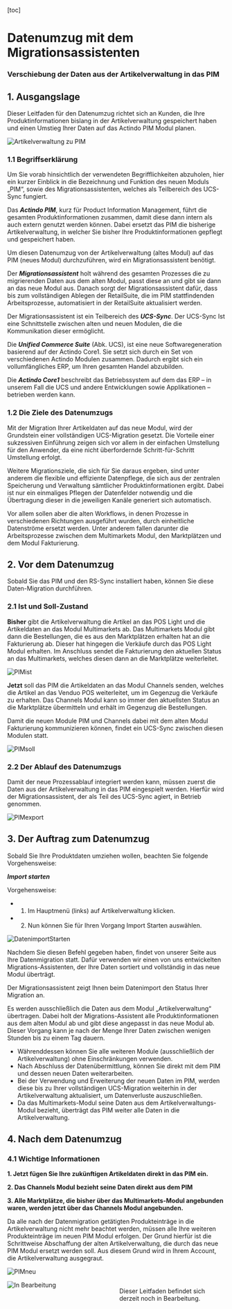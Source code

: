 [toc]

# Datenumzug mit dem Migrationsassistenten

### Verschiebung der Daten aus der Artikelverwaltung in das PIM

## 1. Ausgangslage

Dieser Leitfaden für den Datenumzug richtet sich an Kunden, die Ihre Produktinformationen bislang in der Artikelverwaltung gespeichert haben und einen Umstieg Ihrer Daten auf das Actindo PIM Modul planen.

![Artikelverwaltung zu PIM](Artikelverwaltung-Datenmigration/ArtikelverwaltungzuPIM.jpeg)

### 1.1 Begriffserklärung

Um Sie vorab hinsichtlich der verwendeten Begrifflichkeiten abzuholen, hier ein kurzer Einblick in die Bezeichnung und Funktion des neuen Moduls „PIM“, sowie des Migrationsassistenten, welches als Teilbereich des UCS-Sync fungiert.

Das ***Actindo PIM***, kurz für Product Information Management, führt die gesamten Produktinformationen zusammen, damit diese dann intern als auch extern genutzt werden können. Dabei ersetzt das PIM die bisherige Artikelverwaltung, in welcher Sie bisher Ihre Produktinformationen gepflegt und gespeichert haben.

Um diesen Datenumzug von der Artikelverwaltung (altes Modul) auf das PIM (neues Modul) durchzuführen, wird ein Migrationsassistent benötigt.

Der ***Migrationsassistent*** holt während des gesamten Prozesses die zu migrierenden Daten aus dem alten Modul, passt diese an und gibt sie dann an das neue Modul aus. Danach sorgt der Migrationsassistent dafür, dass bis zum vollständigen Ablegen der RetailSuite, die im PIM stattfindenden Arbeitsprozesse, automatisiert in der RetailSuite aktualisiert werden.

Der Migrationsassistent ist ein Teilbereich des ***UCS-Sync***. Der UCS-Sync Ist eine Schnittstelle zwischen alten und neuen Modulen, die die Kommunikation dieser ermöglicht.

Die ***Unified Commerce Suite*** (Abk. UCS), ist eine neue Softwaregeneration basierend auf der Actindo Core1. Sie setzt sich durch ein Set von verschiedenen Actindo Modulen zusammen. Dadurch ergibt sich ein vollumfängliches ERP, um Ihren gesamten Handel abzubilden.

Die ***Actindo Core1*** beschreibt das Betriebssystem auf dem das ERP – in unserem Fall die UCS und andere Entwicklungen sowie Applikationen – betrieben werden kann.

### 1.2 Die Ziele des Datenumzugs

Mit der Migration Ihrer Artikeldaten auf das neue Modul, wird der Grundstein einer vollständigen UCS-Migration gesetzt. Die Vorteile einer sukzessiven Einführung zeigen sich vor allem in der einfachen Umstellung für den Anwender, da eine nicht überfordernde Schritt-für-Schritt Umstellung erfolgt.

Weitere Migrationsziele, die sich für Sie daraus ergeben, sind unter anderem die flexible und effiziente Datenpflege, die sich aus der zentralen Speicherung und Verwaltung sämtlicher Produktinformationen ergibt. Dabei ist nur ein einmaliges Pflegen der Datenfelder notwendig und die Übertragung dieser in die jeweiligen Kanäle generiert sich automatisch.

Vor allem sollen aber die alten Workflows, in denen Prozesse in verschiedenen Richtungen ausgeführt wurden, durch einheitliche Datenströme ersetzt werden. Unter anderem fallen darunter die Arbeitsprozesse zwischen dem Multimarkets Modul, den Marktplätzen und dem Modul Fakturierung.

## 2. Vor dem Datenumzug

Sobald Sie das PIM und den RS-Sync installiert haben, können Sie diese Daten-Migration durchführen.

### 2.1 Ist und Soll-Zustand

**Bisher** gibt die Artikelverwaltung die Artikel an das POS Light und die Artikeldaten an das Modul Multimarkets ab. Das Multimarkets Modul gibt dann die Bestellungen, die es aus den Marktplätzen erhalten hat an die Fakturierung ab. Dieser hat hingegen die Verkäufe durch das POS Light Modul erhalten. Im Anschluss sendet die Fakturierung den aktuellen Status an das Multimarkets, welches diesen dann an die Marktplätze weiterleitet.

![PIMist](Artikelverwaltung-Datenmigration/PIMist.jpeg)

**Jetzt** soll das PIM die Artikeldaten an das Modul Channels senden, welches die Artikel an das Venduo POS weiterleitet, um im Gegenzug die Verkäufe zu erhalten. Das Channels Modul kann so immer den aktuellsten Status an die Marktplätze übermitteln und erhält im Gegenzug die Bestellungen.

Damit die neuen Module PIM und Channels dabei mit dem alten Modul Fakturierung kommunizieren können, findet ein UCS-Sync zwischen diesen Modulen statt.

![PIMsoll](Artikelverwaltung-Datenmigration/PIMsoll.jpeg)

### 2.2 Der Ablauf des Datenumzugs

Damit der neue Prozessablauf integriert werden kann, müssen zuerst die Daten aus der Artikelverwaltung in das PIM eingespielt werden. Hierfür wird der Migrationsassistent, der als Teil des UCS-Sync agiert, in Betrieb genommen.

![PIMexport](Artikelverwaltung-Datenmigration/PIMexport.jpeg)

## 3. Der Auftrag zum Datenumzug

Sobald Sie Ihre Produktdaten umziehen wollen, beachten Sie folgende Vorgehensweise:

***Import starten***

Vorgehensweise:
* 1. Im Hauptmenü (links) auf Artikelverwaltung klicken.
* 2. Nun können Sie für Ihren Vorgang Import Starten auswählen.

![DatenimportStarten](Artikelverwaltung-Datenmigration/DatenimportStarten.png)

Nachdem Sie diesen Befehl gegeben haben, findet von unserer Seite aus Ihre Datenmigration statt. Dafür verwenden wir einen von uns entwickelten Migrations-Assistenten, der Ihre Daten sortiert und vollständig in das neue Modul überträgt.

Der Migrationsassistent zeigt Ihnen beim Datenimport den Status Ihrer Migration an.


Es werden ausschließlich die Daten aus dem Modul „Artikelverwaltung“ übertragen. Dabei holt der Migrations-Assistent alle Produktinformationen aus dem alten Modul ab und gibt diese angepasst in das neue Modul ab. Dieser Vorgang kann je nach der Menge Ihrer Daten zwischen wenigen Stunden bis zu einem Tag dauern.

* Währenddessen können Sie alle weiteren Module (ausschließlich der Artikelverwaltung) ohne Einschränkungen verwenden.
* Nach Abschluss der Datenübermittlung, können Sie direkt mit dem PIM und dessen neuen Daten weiterarbeiten.
* Bei der Verwendung und Erweiterung der neuen Daten im PIM, werden diese bis zu Ihrer vollständigen UCS-Migration weiterhin in der Artikelverwaltung aktualisiert, um Datenverluste auszuschließen.
* Da das Multimarkets-Modul seine Daten aus dem Artikelverwaltungs-Modul bezieht, überträgt das PIM weiter alle Daten in die Artikelverwaltung.

## 4. Nach dem Datenumzug

### 4.1 Wichtige Informationen

**1. Jetzt fügen Sie Ihre zukünftigen Artikeldaten direkt in das PIM ein.**

**2. Das Channels Modul bezieht seine Daten direkt aus dem PIM**

**3. Alle Marktplätze, die bisher über das Multimarkets-Modul angebunden waren, werden jetzt über das Channels Modul angebunden.**


Da alle nach der Datenmigration getätigten Produkteinträge in die Artikelverwaltung nicht mehr beachtet werden, müssen alle Ihre weiteren Produkteinträge im neuen PIM Modul erfolgen. Der Grund hierfür ist die Schrittweise Abschaffung der alten Artikelverwaltung, die durch das neue PIM Modul ersetzt werden soll. Aus diesem Grund wird in Ihrem Account, die Artikelverwaltung ausgegraut.

![PIMneu](Artikelverwaltung-Datenmigration/PIMneu.jpeg)


<div style="display: flex;">
    <img style="flex-basis: 50%; margin-right: 1em;" title="In Bearbeitung" src="In_Bearbeitung.svg"/>
    <div style="flex-basis: 50%;">
        <p>
            Dieser Leitfaden befindet sich derzeit noch in Bearbeitung.
        </p>
    </div>

